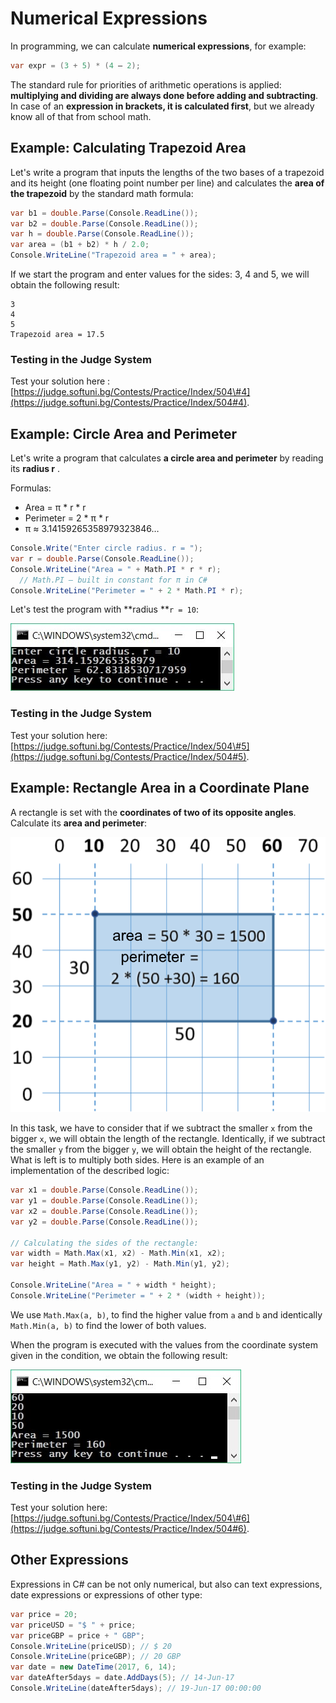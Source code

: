 # Numerical Expressions

In programming, we can calculate **numerical expressions**, for example:

```csharp
var expr = (3 + 5) * (4 – 2);
```

The standard rule for priorities of arithmetic operations is applied: **multiplying and dividing are always done before adding and subtracting**. In case of an **expression in brackets, it is calculated first**, but we already know all of that from school math.

## Example: Calculating Trapezoid Area

Let's write a program that inputs the lengths of the two bases of a trapezoid and its height (one floating point number per line) and calculates the **area of the trapezoid** by the standard math formula:

```csharp
var b1 = double.Parse(Console.ReadLine());
var b2 = double.Parse(Console.ReadLine());
var h = double.Parse(Console.ReadLine());
var area = (b1 + b2) * h / 2.0;
Console.WriteLine("Trapezoid area = " + area);
```

If we start the program and enter values for the sides: 3, 4 and 5, we will obtain the following result:

```
3
4
5
Trapezoid area = 17.5
```

### Testing in the Judge System

Test your solution here : [https://judge.softuni.bg/Contests/Practice/Index/504\#4](https://judge.softuni.bg/Contests/Practice/Index/504#4).

## Example: Circle Area and Perimeter

Let's write a program that calculates **a circle area and perimeter** by reading its **radius r** .

Formulas:

* Area = π \* r \* r
* Perimeter = 2 \* π \* r
* π ≈ 3.14159265358979323846…

```csharp
Console.Write("Enter circle radius. r = ");
var r = double.Parse(Console.ReadLine());
Console.WriteLine("Area = " + Math.PI * r * r); 
  // Math.PI – built in constant for π in C#
Console.WriteLine("Perimeter = " + 2 * Math.PI * r);
```

Let's test the program with **radius **`r = 10`:

![](/assets/chapter-2-images/00.Circle-area-01.jpg)

### Testing in the Judge System

Test your solution here:[https://judge.softuni.bg/Contests/Practice/Index/504\#5](https://judge.softuni.bg/Contests/Practice/Index/504#5).

## Example: Rectangle Area in a Coordinate Plane

A rectangle is set with the **coordinates of two of its opposite angles**. Calculate its **area and perimeter**:

![](/assets/chapter-2-images/00.Rectangle-area-01.png)

In this task, we have to consider that if we subtract the smaller `x` from the bigger `x`, we will obtain the length of the rectangle. Identically, if we subtract the smaller `y` from the bigger `y`, we will obtain the height of the rectangle. What is left is to multiply both sides. Here is an example of an implementation of the described logic:

```csharp
var x1 = double.Parse(Console.ReadLine());
var y1 = double.Parse(Console.ReadLine());
var x2 = double.Parse(Console.ReadLine());
var y2 = double.Parse(Console.ReadLine());

// Calculating the sides of the rectangle:
var width = Math.Max(x1, x2) - Math.Min(x1, x2);
var height = Math.Max(y1, y2) - Math.Min(y1, y2);

Console.WriteLine("Area = " + width * height);
Console.WriteLine("Perimeter = " + 2 * (width + height));
```

We use `Math.Max(a, b)`, to find the higher value from `a` and `b` and identically `Math.Min(a, b)` to find the lower of both values.

When the program is executed with the values from the coordinate system given in the condition, we obtain the following result:

![](/assets/chapter-2-images/00.Rectangle-area-02.jpg)

### Testing in the Judge System

Test your solution here:[https://judge.softuni.bg/Contests/Practice/Index/504\#6](https://judge.softuni.bg/Contests/Practice/Index/504#6).

## Other Expressions

Expressions in C\# can be not only numerical, but also can text expressions, date expressions or expressions of other type:

```csharp
var price = 20;
var priceUSD = "$ " + price;
var priceGBP = price + " GBP";
Console.WriteLine(priceUSD); // $ 20
Console.WriteLine(priceGBP); // 20 GBP
var date = new DateTime(2017, 6, 14);
var dateAfter5days = date.AddDays(5); // 14-Jun-17
Console.WriteLine(dateAfter5days); // 19-Jun-17 00:00:00
```



